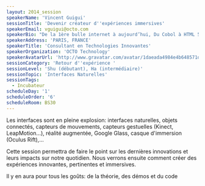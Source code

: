 ```yaml
---
layout: 2014_session
speakerName: 'Vincent Guigui'
sessionTitle: 'Devenir créateur d''expériences immersives'
speakerEmail: vguigui@octo.com
speakerBio: "De la 1ère bulle internet à aujourd’hui, Du Cobol à HTML 5, De la ligne de commande aux Interfaces Naturelles, j’ai vu passé presque tous les types d’interfaces homme-machine. Je me concentre actuellement sur les interfaces immersives telles que Kinect, LeapMotion, Oculus Rift\n\nJe suis Expert en Technologies Innovantes et Interfaces Naturelles à OCTO Technology et Fondateur de la communauté des développeurs Kinect de France (http://kinectgeniusbar.com) Microsoft m’a gratifié du titre MVP (Most Valuable Professional) sur Kinect for Windows"
speakerAddress: 'PARIS, FRANCE'
speakerTitle: 'Consultant en Technologies Innovantes'
speakerOrganization: 'OCTO Technology'
speakerAvatarUrl: 'http://www.gravatar.com/avatar/1daeada4984e4b648571dbb1e9429a91?size=200&default=mm'
sessionCategory: 'Retour d''expérience '
sessionLevel: 'Shu (débutant), Ha (intermédiaire)'
sessionTopic: 'Interfaces Naturelles'
sessionTags:
  - Incubateur
scheduleDay: '1'
scheduleOrder: '6'
scheduleRoom: BS30
---
```


Les interfaces sont en pleine explosion: interfaces naturelles, objets connectés, capteurs de mouvements, capteurs gestuelles (Kinect, LeapMotion...), réalité augmentée, Google Glass, casque d'immersion (Oculus Rift),...

Cette session permettra de faire le point sur les dernières innovations et leurs impacts sur notre quotidien.
Nous verrons ensuite comment créer des expériences innovantes, pertinentes et immersives.

Il y en aura pour tous les goûts: de la théorie, des démos et du code
